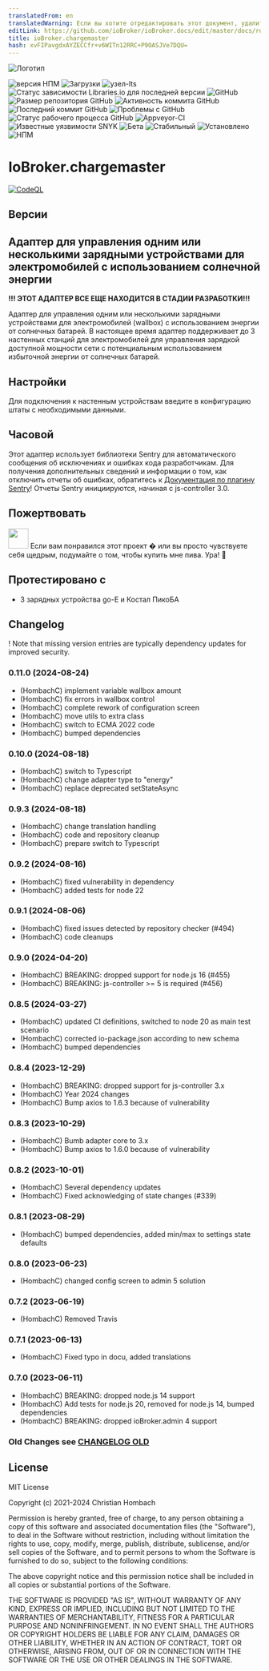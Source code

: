 ```yaml
---
translatedFrom: en
translatedWarning: Если вы хотите отредактировать этот документ, удалите поле «translationFrom», в противном случае этот документ будет снова автоматически переведен
editLink: https://github.com/ioBroker/ioBroker.docs/edit/master/docs/ru/adapterref/iobroker.chargemaster/README.md
title: ioBroker.chargemaster
hash: xvFIPavgdxAYZECCfr+v6WITn12RRC+P9OASJVe7DQU=
---
```

![Логотип](../../../en/adapterref/iobroker.chargemaster/admin/chargemaster.png)

![версия НПМ](https://img.shields.io/npm/v/iobroker.chargemaster?style=flat-square)
![Загрузки](https://img.shields.io/npm/dm/iobroker.chargemaster?label=npm%20downloads&style=flat-square)
![узел-lts](https://img.shields.io/node/v-lts/iobroker.chargemaster?style=flat-square)
![Статус зависимости Libraries.io для последней версии](https://img.shields.io/librariesio/release/npm/iobroker.chargemaster?label=npm%20dependencies&style=flat-square)
![GitHub](https://img.shields.io/github/license/hombach/iobroker.chargemaster?style=flat-square)
![Размер репозитория GitHub](https://img.shields.io/github/repo-size/hombach/iobroker.chargemaster?logo=github&style=flat-square)
![Активность коммита GitHub](https://img.shields.io/github/commit-activity/m/hombach/iobroker.chargemaster?logo=github&style=flat-square)
![Последний коммит GitHub](https://img.shields.io/github/last-commit/hombach/iobroker.chargemaster?logo=github&style=flat-square)
![Проблемы с GitHub](https://img.shields.io/github/issues/hombach/iobroker.chargemaster?logo=github&style=flat-square)
![Статус рабочего процесса GitHub](https://img.shields.io/github/actions/workflow/status/hombach/iobroker.chargemaster/test-and-release.yml?branch=main&logo=github&style=flat-square)
![Appveyor-CI](https://ci.appveyor.com/api/projects/status/github/hombach/ioBroker.chargemaster?branch=master&svg=true)
![Известные уязвимости SNYK](https://snyk.io/test/github/hombach/ioBroker.chargemaster/badge.svg)
![Бета](https://img.shields.io/npm/v/iobroker.chargemaster.svg?color=red&label=beta)
![Стабильный](https://iobroker.live/badges/chargemaster-stable.svg)
![Установлено](https://iobroker.live/badges/chargemaster-installed.svg)
![НПМ](https://nodei.co/npm/iobroker.chargemaster.png?downloads=true)

# IoBroker.chargemaster
[![CodeQL](https://github.com/hombach/ioBroker.chargemaster/actions/workflows/codeql-analysis.yml/badge.svg)](https://github.com/hombach/ioBroker.chargemaster/actions/workflows/codeql-analysis.yml)

## Версии
## Адаптер для управления одним или несколькими зарядными устройствами для электромобилей с использованием солнечной энергии
**!!! ЭТОТ АДАПТЕР ВСЕ ЕЩЕ НАХОДИТСЯ В СТАДИИ РАЗРАБОТКИ!!!**

Адаптер для управления одним или несколькими зарядными устройствами для электромобилей (wallbox) с использованием энергии от солнечных батарей. В настоящее время адаптер поддерживает до 3 настенных станций для электромобилей для управления зарядкой доступной мощности сети с потенциальным использованием избыточной энергии от солнечных батарей.

## Настройки
Для подключения к настенным устройствам введите в конфигурацию штаты с необходимыми данными.

## Часовой
Этот адаптер использует библиотеки Sentry для автоматического сообщения об исключениях и ошибках кода разработчикам. Для получения дополнительных сведений и информации о том, как отключить отчеты об ошибках, обратитесь к [Документация по плагину Sentry](https://github.com/ioBroker/plugin-sentry#plugin-sentry)! Отчеты Sentry инициируются, начиная с js-controller 3.0.

## Пожертвовать
<a href="https://www.paypal.com/donate/?hosted_button_id=H5PMQ8JKQL7SL"><img src="https://raw.githubusercontent.com/Hombach/ioBroker.tibberlink/main/docu/bluePayPal.svg" height="40"></a> Если вам понравился этот проект � или вы просто чувствуете себя щедрым, подумайте о том, чтобы купить мне пива. Ура! :beers:

## Протестировано с
- 3 зарядных устройства go-E и Костал ПикоБА

## Changelog

! Note that missing version entries are typically dependency updates for improved security.

### 0.11.0 (2024-08-24)

-   (HombachC) implement variable wallbox amount 
-   (HombachC) fix errors in wallbox control
-   (HombachC) complete rework of configuration screen
-   (HombachC) move utils to extra class
-   (HombachC) switch to ECMA 2022 code
-   (HombachC) bumped dependencies

### 0.10.0 (2024-08-18)

-   (HombachC) switch to Typescript
-   (HombachC) change adapter type to "energy"
-   (HombachC) replace deprecated setStateAsync

### 0.9.3 (2024-08-18)

-   (HombachC) change translation handling
-   (HombachC) code and repository cleanup
-   (HombachC) prepare switch to Typescript

### 0.9.2 (2024-08-16)

-   (HombachC) fixed vulnerability in dependency
-   (HombachC) added tests for node 22

### 0.9.1 (2024-08-06)

-   (HombachC) fixed issues detected by repository checker (#494)
-   (HombachC) code cleanups

### 0.9.0 (2024-04-20)

-   (HombachC) BREAKING: dropped support for node.js 16 (#455)
-   (HombachC) BREAKING: js-controller >= 5 is required (#456)

### 0.8.5 (2024-03-27)

-   (HombachC) updated CI definitions, switched to node 20 as main test scenario
-   (HombachC) corrected io-package.json according to new schema
-   (HombachC) bumped dependencies

### 0.8.4 (2023-12-29)

-   (HombachC) BREAKING: dropped support for js-controller 3.x
-   (HombachC) Year 2024 changes
-   (HombachC) Bump axios to 1.6.3 because of vulnerability

### 0.8.3 (2023-10-29)

-   (HombachC) Bumb adapter core to 3.x
-   (HombachC) Bump axios to 1.6.0 because of vulnerability

### 0.8.2 (2023-10-01)

-   (HombachC) Several dependency updates
-   (HombachC) Fixed acknowledging of state changes (#339)

### 0.8.1 (2023-08-29)

-   (HombachC) bumped dependencies, added min/max to settings state defaults

### 0.8.0 (2023-06-23)

-   (HombachC) changed config screen to admin 5 solution

### 0.7.2 (2023-06-19)

-   (HombachC) Removed Travis 

### 0.7.1 (2023-06-13)

-   (HombachC) Fixed typo in docu, added translations 

### 0.7.0 (2023-06-11)

-   (HombachC) BREAKING: dropped node.js 14 support
-   (HombachC) Add tests for node.js 20, removed for node.js 14, bumped dependencies
-   (HombachC) BREAKING: dropped ioBroker.admin 4 support

### Old Changes see [CHANGELOG OLD](CHANGELOG_OLD.md)

## License
MIT License

Copyright (c) 2021-2024 Christian Hombach

Permission is hereby granted, free of charge, to any person obtaining a copy
of this software and associated documentation files (the "Software"), to deal
in the Software without restriction, including without limitation the rights
to use, copy, modify, merge, publish, distribute, sublicense, and/or sell
copies of the Software, and to permit persons to whom the Software is
furnished to do so, subject to the following conditions:

The above copyright notice and this permission notice shall be included in all
copies or substantial portions of the Software.

THE SOFTWARE IS PROVIDED "AS IS", WITHOUT WARRANTY OF ANY KIND, EXPRESS OR
IMPLIED, INCLUDING BUT NOT LIMITED TO THE WARRANTIES OF MERCHANTABILITY,
FITNESS FOR A PARTICULAR PURPOSE AND NONINFRINGEMENT. IN NO EVENT SHALL THE
AUTHORS OR COPYRIGHT HOLDERS BE LIABLE FOR ANY CLAIM, DAMAGES OR OTHER
LIABILITY, WHETHER IN AN ACTION OF CONTRACT, TORT OR OTHERWISE, ARISING FROM,
OUT OF OR IN CONNECTION WITH THE SOFTWARE OR THE USE OR OTHER DEALINGS IN THE
SOFTWARE.
